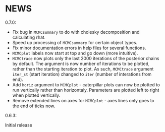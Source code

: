 NEWS
====

0.7.0:

- Fix bug in `MCMCsummary` to do with cholesky decomposition and calculating rhat.
- Speed up processing of `MCMCsummary` for certain object types.
- Fix minor documentation errors in help files for several functions.
- `MCMCplot` labels now start at top and go down (more intuitive).
- `MCMCtrace` now plots only the last 2000 iterations of the posterior chains by default. The argument is now number of iterations to be plotted, rather than the starting iteration to plot. As such, `MCMCtrace` argument `iter_st` (start iteration) changed to `iter` (number of interations from end).
- Add `horiz` argument to `MCMCplot` - caterpillar plots can now be plotted to run vertically rather than horizontaly. Parameters are plotted left to right when plotted vertically.
- Remove extended lines on axes for `MCMCplot` - axes lines only goes to the end of ticks now.



0.6.3:

Initial release
